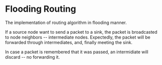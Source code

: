 
# Flooding Routing

The implementation of routing algorithm in flooding manner.

If a source node want to send a packet to a sink, 
    the packet is broadcasted to node neighbors -- intermediate nodes.
Expectedly, the packet will be forwarded through intermediates, and, 
    finally meeting the sink.

In case a packet is remembered that it was passed,
    an intermidiate will discard -- no forwarding it.
